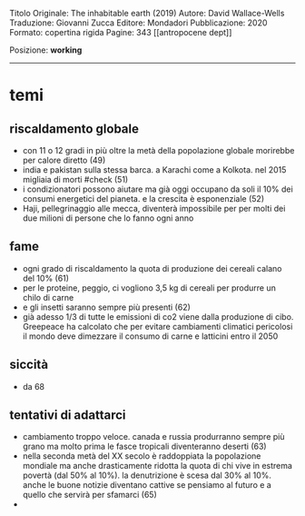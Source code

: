 Titolo Originale: The inhabitable earth (2019)
Autore: David Wallace-Wells
Traduzione: Giovanni Zucca
Editore: Mondadori
Pubblicazione: 2020
Formato: copertina rigida
Pagine: 343
[[antropocene dept]]

Posizione: **working**
- - - 

# temi

## riscaldamento globale
- con 11 o 12 gradi in più oltre la metà della popolazione globale morirebbe per calore diretto (49)
- india e pakistan sulla stessa barca. a Karachi come a Kolkota. nel 2015 migliaia di morti #check (51)
- i condizionatori possono aiutare ma già oggi occupano da soli il 10% dei consumi energetici del pianeta. e la crescita è esponenziale (52)
- Haji, pellegrinaggio alle mecca, diventerà impossibile per per molti dei due milioni di persone che lo fanno ogni anno

## fame
- ogni grado di riscaldamento la quota di produzione dei cereali calano del 10% (61)
- per le proteine, peggio, ci vogliono 3,5 kg di cereali per produrre un chilo di carne
- e gli insetti saranno sempre più presenti (62)
- già adesso 1/3 di tutte le emissioni di co2 viene dalla produzione di cibo. Greepeace ha calcolato che per evitare cambiamenti climatici pericolosi il mondo deve dimezzare il consumo di carne e latticini entro il 2050

## siccità
- da 68


## tentativi di adattarci
- cambiamento troppo veloce. canada e russia produrranno sempre più grano ma molto prima le fasce tropicali diventeranno deserti (63)
- nella seconda metà del XX secolo è raddoppiata la popolazione mondiale ma anche drasticamente ridotta la quota di chi vive in estrema povertà (dal 50% al 10%). la denutrizione è scesa dal 30% al 10%. anche le buone notizie diventano cattive se pensiamo al futuro e a quello che servirà per sfamarci (65)
- 